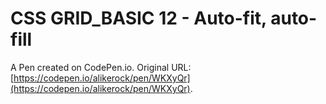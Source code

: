 # CSS GRID_BASIC 12 - Auto-fit, auto-fill

A Pen created on CodePen.io. Original URL: [https://codepen.io/alikerock/pen/WKXyQr](https://codepen.io/alikerock/pen/WKXyQr).


